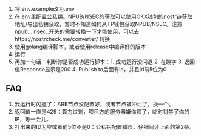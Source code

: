 1. 将.env.example改为.env
2. 在.env里配置公私钥。NPUB/NSEC的获取可以使用OKX钱包的nostr链获取地址/导出私钥获取，暂时不知道如何从TP钱包获取NPUB/NSEC。注意npub... nsec..开头的需要转换一下才能使用，可以去https://nostrcheck.me/converter/ 转换
3. 使用golang编译脚本，或者使用release中编译好的版本
4. 运行
5. 再加一句话：判断你是否成功运行脚本：1. 成功运行没闪退 2. 在蹦字 3. 返回值Response显示是200 4. Publish to后面有id，并且id前5位为0

## FAQ
1. 我运行时闪退了：ARB节点没配置好，或者节点被冲烂了，换一个。
2. 返回值一直是429：算力过剩，项目方的服务器嫌你烦了，临时封禁了你的IP，等一会儿。
3. 打出来的ID为空或者前5位不是0：公私钥配置错误，仔细阅读上面的第2条。
